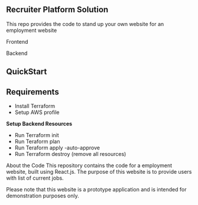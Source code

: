 ## Recruiter Platform Solution

This repo provides the code to stand up your own website for an employment website 

Frontend

Backend

## QuickStart

## Requirements

- Install Terraform
- Setup AWS profile

**Setup Backend Resources**

- Run Terraform init
- Run Teraform plan
- Run Teraform apply -auto-approve
- Run Terraform destroy (remove all resources)

About the Code
This repository contains the code for a employment website, built using React.js. The purpose of this website is to provide users with list of current jobs.

Please note that this website is a prototype application and is intended for demonstration purposes only.